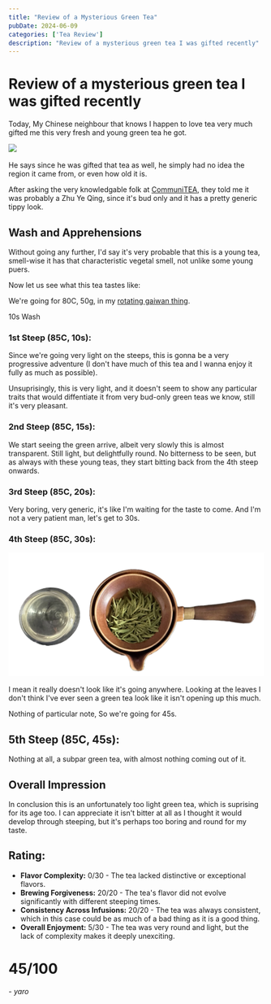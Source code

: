 ```yaml
---
title: "Review of a Mysterious Green Tea"
pubDate: 2024-06-09
categories: ['Tea Review']
description: "Review of a mysterious green tea I was gifted recently"
---
```


# Review of a mysterious green tea I was gifted recently

Today, My Chinese neighbour that knows I happen to love tea very much gifted me this very fresh and young green tea he got.

![](<file (7).png>)

He says since he was gifted that tea as well, he simply had no idea the region it came from, or even how old it is.

After asking the very knowledgable folk at [CommuniTEA](https://discord.com/invite/tea), they told me it was probably a Zhu Ye Qing, since it's bud only and it has a pretty generic tippy look.

## Wash and Apprehensions

Without going any further, I'd say it's very probable that this is a young tea, smell-wise it has that characteristic vegetal smell, not unlike some young puers.

Now let us see what this tea tastes like:

We're going for 80C, 50g, in my [rotating gaiwan thing](https://www.aliexpress.us/item/3256804874557813.html?spm=a2g0o.productlist.main.13.237eStxvStxv4D&algo_pvid=e8101cc9-9ddf-423c-84fd-fa6269e640fd&algo_exp_id=e8101cc9-9ddf-423c-84fd-fa6269e640fd-6&pdp_npi=4%40dis%21USD%2116.28%218.28%21%21%2116.28%218.28%21%402103244417179457814923364e01f3%2112000031487695724%21sea%21US%210%21AB&curPageLogUid=WSASrGLUWghL&utparam-url=scene%3Asearch%7Cquery_from%3A).

10s Wash

### 1st Steep (85C, 10s):

Since we're going very light on the steeps, this is gonna be a very progressive adventure (I don't have much of this tea and I wanna enjoy it fully as much as possible).

Unsuprisingly, this is very light, and it doesn't seem to show any particular traits that would diffentiate it from very bud-only green teas we know, still it's very pleasant.

### 2nd Steep (85C, 15s):

We start seeing the green arrive, albeit very slowly this is almost transparent.
Still light, but delightfully round. No bitterness to be seen, but as always with these young teas, they start bitting back from the 4th steep onwards.

### 3rd Steep (85C, 20s):

Very boring, very generic, it's like I'm waiting for the taste to come.
And I'm not a very patient man, let's get to 30s.

### 4th Steep (85C, 30s):

![](image-29.png)

I mean it really doesn't look like it's going anywhere.
Looking at the leaves I don't think I've ever seen a green tea look like it isn't opening up this much.

Nothing of particular note,
So we're going for 45s.

## 5th Steep (85C, 45s):

Nothing at all, a subpar green tea, with almost nothing coming out of it.

## Overall Impression 

In conclusion this is an unfortunately too light green tea, which is suprising for its age too.
I can appreciate it isn't bitter at all as I thought it would develop through steeping, but it's perhaps too boring and round for my taste.

## Rating:

- **Flavor Complexity:** 0/30 - The tea lacked distinctive or exceptional flavors.
- **Brewing Forgiveness:** 20/20 - The tea's flavor did not evolve significantly with different steeping times.
- **Consistency Across Infusions:** 20/20 - The tea was always consistent, which in this case could be as much of a bad thing as it is a good thing.
- **Overall Enjoyment:** 5/30 - The tea was very round and light, but the lack of complexity makes it deeply unexciting.

# 45/100

*- yaro*
